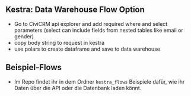 ## Kestra: Data Warehouse Flow Option 

- Go to CiviCRM api explorer and add required where and select parameters (select can include fields from nested tables like email or gender)
- copy body string to request in kestra
- use polars to create dataframe and save to data warehouse

## Beispiel-Flows

- Im Repo findet ihr in dem Ordner `kestra_flows` Beispiele dafür, wie ihr Daten über die API oder die Datenbank laden könnt.